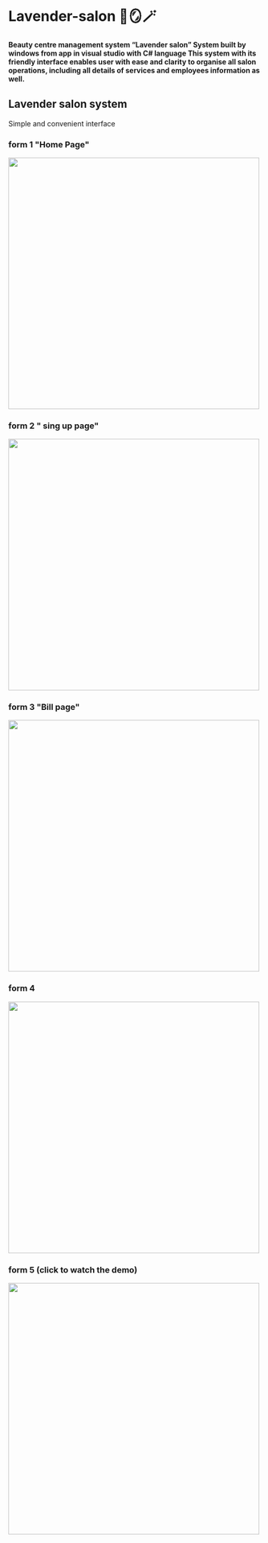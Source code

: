 # Lavender-salon 💜🪞🪄
#### Beauty centre management system  “Lavender salon” System built by windows from app in visual studio with C# language  This system with its friendly interface enables user with ease and clarity to organise all salon operations, including all details of services and  employees information as well.

## Lavender salon system 
Simple and convenient interface 

### form 1 "Home Page"

<img src="https://github.com/maysoon-1/Lavender-salon/assets/107502613/b567bafa-16d0-459e-ad5d-e2c49db2ad95" width="500">

### form 2 " sing up page"

<img src="https://github.com/maysoon-1/Lavender-salon/assets/107502613/239acc5d-15db-432f-8f3e-2f189fc6da8b" width="500">

### form 3 "Bill page" 

<img src="https://github.com/maysoon-1/Lavender-salon/assets/107502613/ed3472d4-ba75-49b5-8f69-3894f9c477b1" width="500">

### form 4 

<img src="https://github.com/maysoon-1/Lavender-salon/assets/107502613/17b32951-44fb-476d-a8e4-bdfb7dfcca62" width="500">

### form 5 (click to watch the demo)

[<img src="https://github.com/maysoon-1/Lavender-salon/assets/107502613/83b53b12-3b5d-40fa-862a-51a7e3db64a7" width="500">](https://www.youtube.com/watch?v=ZzFg5cWsh0E)

